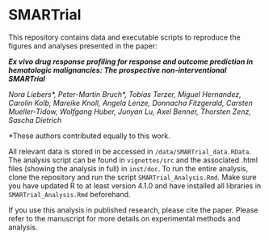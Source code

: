 
# SMARTrial

This repository contains data and executable scripts to reproduce the figures and analyses presented in the paper: 

_**Ex vivo drug response profiling for response and outcome prediction in hematologic malignancies: The prospective non-interventional SMARTrial**_

_Nora Liebers\*, Peter-Martin Bruch\*, Tobias Terzer, Miguel Hernandez, Carolin Kolb, Mareike Knoll, Angela Lenze, Donnacha Fitzgerald, Carsten Mueller-Tidow, Wolfgang Huber, Junyan Lu, Axel Benner, Thorsten Zenz, Sascha Dietrich_

\*These authors contributed equally to this work. 

All relevant data is stored in be accessed in `/data/SMARTrial_data.RData`. The analysis script can be found in `vignettes/src` and the associated .html files (showing the analysis in full) in `inst/doc`. To run the entire analysis, clone the repository and run the script `SMARTrial_Analysis.Rmd`. Make sure you have updated R to at least version 4.1.0 and have installed all libraries in `SMARTrial_Analysis.Rmd` beforehand. 

If you use this analysis in published research, please cite the paper. Please refer to the manuscript for more details on experimental methods and analysis. 
